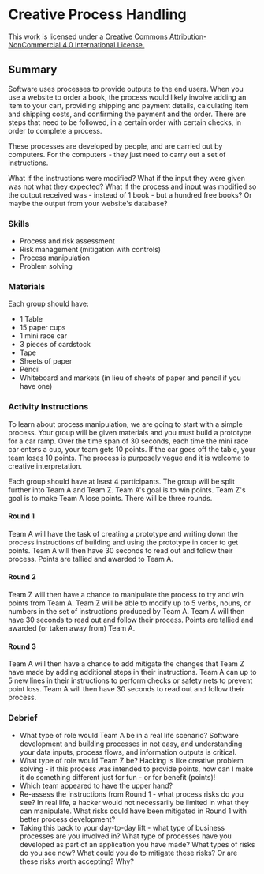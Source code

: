 # Creative Process Handling

This work is licensed under a [Creative Commons Attribution-NonCommercial 4.0 International License.](https://creativecommons.org/licenses/by-nc/4.0/)

## Summary
Software uses processes to provide outputs to the end users. When you use a website to order a book, the process would likely involve adding an item to your cart, providing shipping and payment details, calculating item and shipping costs, and confirming the payment and the order. There are steps that need to be followed, in a certain order with certain checks, in order to complete a process.

These processes are developed by people, and are carried out by computers. For the computers - they just need to carry out a set of instructions.

What if the instructions were modified? What if the input they were given was not what they expected? What if the process and input was modified so the output received was - instead of 1 book - but a hundred free books? Or maybe the output from your website's database?

### Skills
* Process and risk assessment
* Risk management (mitigation with controls)
* Process manipulation
* Problem solving

### Materials
Each group should have:
* 1 Table
* 15 paper cups
* 1 mini race car
* 3 pieces of cardstock
* Tape
* Sheets of paper
* Pencil
* Whiteboard and markets (in lieu of sheets of paper and pencil if you have one)

### Activity Instructions
To learn about process manipulation, we are going to start with a simple process. Your group will be given materials and you must build a prototype for a car ramp. Over the time span of 30 seconds, each time the mini race car enters a cup, your team gets 10 points. If the car goes off the table, your team loses 10 points. The process is purposely vague and it is welcome to creative interpretation.

Each group should have at least 4 participants. The group will be split further into Team A and Team Z. Team A's goal is to win points. Team Z's goal is to make Team A lose points. There will be three rounds.

#### Round 1
Team A will have the task of creating a prototype and writing down the process instructions of building and using the prototype in order to get points. Team A will then have 30 seconds to read out and follow their process. Points are tallied and awarded to Team A.

#### Round 2
Team Z will then have a chance to manipulate the process to try and win points from Team A. Team Z will be able to modify up to 5 verbs, nouns, or numbers in the set of instructions produced by Team A. Team A will then have 30 seconds to read out and follow their process. Points are tallied and awarded (or taken away from) Team A.

#### Round 3
Team A will then have a chance to add mitigate the changes that Team Z have made by adding additional steps in their instructions. Team A can up to 5 new lines in their instructions to perform checks or safety nets to prevent point loss. Team A will then have 30 seconds to read out and follow their process.

### Debrief
* What type of role would Team A be in a real life scenario? Software development and building processes in not easy, and understanding your data inputs, process flows, and information outputs is critical.
* What type of role would Team Z be? Hacking is like creative problem solving - if this process was intended to provide points, how can I make it do something different just for fun - or for benefit (points)!
* Which team appeared to have the upper hand?
* Re-assess the instructions from Round 1 - what process risks do you see? In real life, a hacker would not necessarily be limited in what they can manipulate. What risks could have been mitigated in Round 1 with better process development?
* Taking this back to your day-to-day lift - what type of business processes are you involved in? What type of processes have you developed as part of an application you have made? What types of risks do you see now? What could you do to mitigate these risks? Or are these risks worth accepting? Why?
